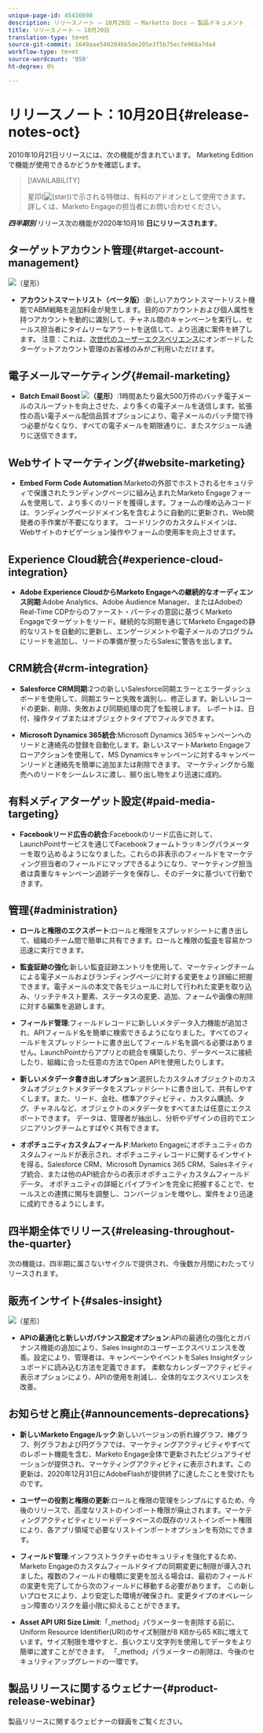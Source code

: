 ```yaml
---
unique-page-id: 45416698
description: リリースノート — 10月20日 — Marketto Docs — 製品ドキュメント
title: リリースノート — 10月20日
translation-type: tm+mt
source-git-commit: 1649aae540204bb5de205e3f5b75ec7e968a7da4
workflow-type: tm+mt
source-wordcount: '959'
ht-degree: 0%

---
```



# リリースノート：10月20日{#release-notes-oct}

2010年10月21日リリースには、次の機能が含まれています。 Marketing Editionで機能が使用できるかどうかを確認します。

>[!AVAILABILITY]
>
>星印(![(star)](assets/star-yellow.svg))で示される特徴は、有料のアドオンとして使用できます。 詳しくは、Marketo Engageの担当者にお問い合わせください。

**_四半期別_** リリース次の機能が2020年10月16 **日にリリースされます**。

## ターゲットアカウント管理{#target-account-management}

![（星形）](assets/star-yellow.svg)

* **アカウントスマートリスト（ベータ版）**:新しいアカウントスマートリスト機能でABM戦略を追加料金が発生します。目的のアカウントおよび個人属性を持つアカウントを動的に識別して、チャネル間のキャンペーンを実行し、セールス担当者にタイムリーなアラートを送信して、より迅速に案件を終了します。 注意：これは、[次世代のユーザーエクスペリエンス](https://nation.marketo.com/t5/Employee-Blogs/The-Next-Generation-Marketo-Engage-Experience/ba-p/304205)にオンボードしたターゲットアカウント管理のお客様のみがご利用いただけます。

## 電子メールマーケティング{#email-marketing}

* **Batch Email Boost  ![（星形）](assets/star-yellow.svg)**:1時間あたり最大500万件のバッチ電子メールのスループットを向上させた、より多くの電子メールを送信します。拡張性の高い電子メール配信品質オプションにより、電子メールのバッチ間で待つ必要がなくなり、すべての電子メールを期限通りに、またスケジュール通りに送信できます。

## Webサイトマーケティング{#website-marketing}

* **Embed Form Code Automation**:Marketoの外部でホストされるセキュリティで保護されたランディングページに組み込まれたMarketo Engageフォームを使用して、より多くのリードを獲得します。フォームの埋め込みコードは、ランディングページドメイン名を含むように自動的に更新され、Web開発者の手作業が不要になります。 コードリンクのカスタムドメインは、Webサイトのナビゲーション操作やフォームの使用率を向上させます。

## Experience Cloud統合{#experience-cloud-integration}

* **Adobe Experience CloudからMarketo Engageへの継続的なオーディエンス同期**:Adobe Analytics、Adobe Audience Manager、またはAdobeのReal-Time CDPからのファースト・パーティの意図に基づくMarketo Engageでターゲットをリード。継続的な同期を通じてMarketo Engageの静的なリストを自動的に更新し、エンゲージメントや電子メールのプログラムにリードを追加し、リードの準備が整ったらSalesに警告を出します。

## CRM統合{#crm-integration}

* **Salesforce CRM同期**:2つの新しいSalesforce同期エラーとエラーダッシュボードを使用して、同期エラーと失敗を識別し、修正します。新しいレコードの更新、削除、失敗および同期処理の完了を監視します。 レポートは、日付、操作タイプまたはオブジェクトタイプでフィルタできます。

* **Microsoft Dynamics 365統合**:Microsoft Dynamics 365キャンペーンへのリードと連絡先の登録を自動化します。新しいスマートMarketo Engageフローアクションを使用して、MS Dynamicsキャンペーンに対するキャンペーンリードと連絡先を簡単に追加または削除できます。 マーケティングから販売へのリードをシームレスに渡し、掘り出し物をより迅速に成約。

## 有料メディアターゲット設定{#paid-media-targeting}

* **Facebookリード広告の統合**:Facebookのリード広告に対して、LaunchPointサービスを通じてFacebookフォームトラッキングパラメーターを取り込めるようになりました。これらの非表示のフィールドをマーケティング担当者のフィールドにマップできるようになり、マーケティング担当者は貴重なキャンペーン追跡データを保存し、そのデータに基づいて行動できます。

## 管理{#administration}

* **ロールと権限のエクスポート**:ロールと権限をスプレッドシートに書き出して、組織のチーム間で簡単に共有できます。ロールと権限の監査を容易かつ迅速に実行できます。

* **監査証跡の強化**:新しい監査証跡エントリを使用して、マーケティングチームによる電子メールおよびランディングページに対する変更をより詳細に把握できます。電子メールの本文で各モジュールに対して行われた変更を取り込み、リッチテキスト要素、ステータスの変更、追加、フォームや画像の削除に対する編集を追跡します。

* **フィールド管理**:フィールドレコードに新しいメタデータ入力機能が追加され、APIフィールド名を簡単に検索できるようになりました。すべてのフィールドをスプレッドシートに書き出してフィールド名を調べる必要はありません。LaunchPointからアプリとの統合を構築したり、データベースに接続したり、組織に合った任意の方法でOpen APIを使用したりします。

* **新しいメタデータ書き出しオプション**:選択したカスタムオブジェクトのカスタムオブジェクトメタデータをスプレッドシートに書き出して、共有しやすくします。また、リード、会社、標準アクティビティ、カスタム購読、タグ、チャネルなど、オブジェクトのメタデータをすべてまたは任意にエクスポートできます。 データは、管理者が抽出し、分析やデザインの目的でエンジニアリングチームとすばやく共有できます。

* **オポチュニティカスタムフィールド**:Marketo Engageにオポチュニティのカスタムフィールドが表示され、オポチュニティレコードに関するインサイトを得る。Salesforce CRM、Microsoft Dynamics 365 CRM、Salesネイティブ統合、または他のAPI統合からの表示オポチュニティカスタムフィールドデータ。 オポチュニティの詳細とパイプラインを完全に把握することで、セールスとの連携に関与を調整し、コンバージョンを増やし、案件をより迅速に成約できるようにします。

## 四半期全体でリリース{#releasing-throughout-the-quarter}

次の機能は、四半期に属さないサイクルで提供され、今後数か月間にわたってリリースされます。

## 販売インサイト{#sales-insight}

![（星形）](assets/star-yellow.svg)

* **APIの最適化と新しいガバナンス設定オプション**:APIの最適化の強化とガバナンス機能の追加により、Sales Insightのユーザーエクスペリエンスを改善。設定により、管理者は、キャンペーンやイベントをSales Insightダッシュボードに読み込む方法を定義できます。 柔軟なカレンダーアクティビティ表示オプションにより、APIの使用を削減し、全体的なエクスペリエンスを改善。

## お知らせと廃止{#announcements-deprecations}

* **新しいMarketo Engageルック**:新しいバージョンの折れ線グラフ、棒グラフ、列グラフおよび円グラフでは、マーケティングアクティビティやすべてのレポート機能を含む、Marketo Engage全体で更新されたビジュアライゼーションが提供され、マーケティングアクティビティに表示されます。この更新は、2020年12月31日にAdobeFlashが提供終了に達したことを受けたものです。

* **ユーザーの役割と権限の更新**:ロールと権限の管理をシンプルにするため、今後のリリースで、高度なリストのインポート権限が廃止されます。マーケティングアクティビティとリードデータベースの既存のリストインポート権限により、各アプリ領域で必要なリストインポートオプションを有効にできます。

* **フィールド管理**:インフラストラクチャのセキュリティを強化するため、Marketo Engageのカスタムフィールドタイプの同期変更に制限が導入されました。複数のフィールドの種類に変更を加える場合は、最初のフィールドの変更を完了してから次のフィールドに移動する必要があります。 この新しいプロセスにより、より安定した環境が確保され、変更タイプのオペレーション障害のリスクを最小限に抑えることができます。

* **Asset API URI Size Limit**:「_method」パラメーターを削除する前に、Uniform Resource Identifier(URI)のサイズ制限が8 KBから65 KBに増えています。サイズ制限を増やすと、長いクエリ文字列を使用してデータをより簡単に渡すことができます。 「_method」パラメーターの削除は、今後のセキュリティアップグレードの一環です。

## 製品リリースに関するウェビナー{#product-release-webinar}

製品リリースに関するウェビナー[](https://engage.marketo.com/Oct_20_Release_OnDemand.html)の録画をご覧ください。
